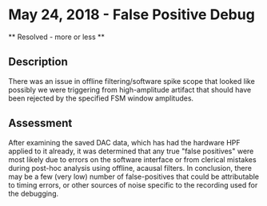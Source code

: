 # May 24, 2018 - False Positive Debug

** Resolved - more or less **

## Description

There was an issue in offline filtering/software spike scope that looked like possibly we were triggering from high-amplitude artifact that should have been rejected by the specified FSM window amplitudes.

## Assessment

After examining the saved DAC data, which has had the hardware HPF applied to it already, it was determined that any true "false positives" were most likely due to errors on the software interface or from clerical mistakes during post-hoc analysis using offline, acausal filters. In conclusion, there may be a few (very low) number of false-positives that could be attributable to timing errors, or other sources of noise specific to the recording used for the debugging.